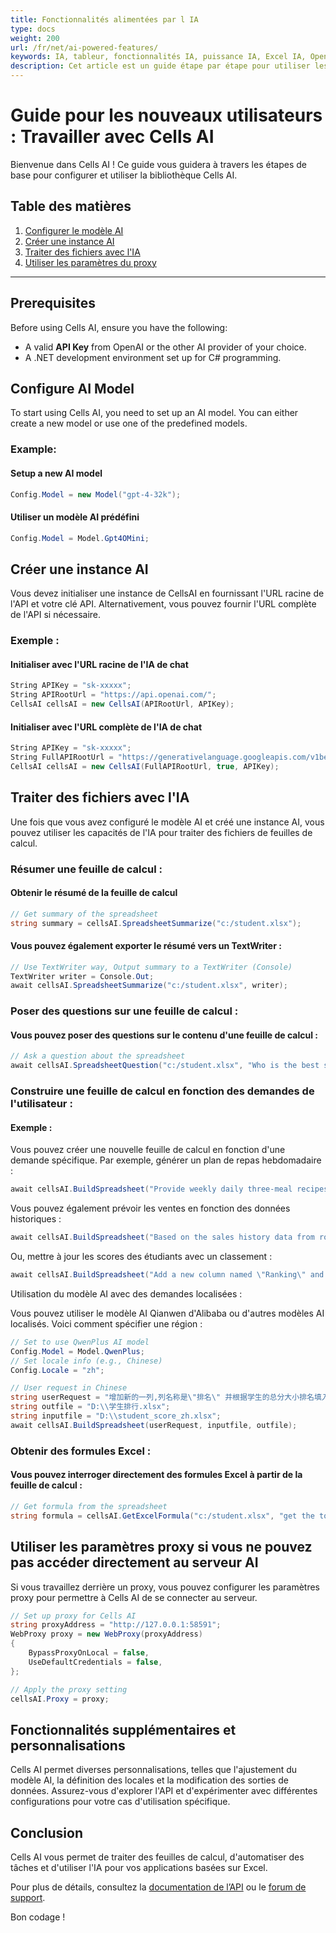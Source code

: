```yaml
---
title: Fonctionnalités alimentées par l IA
type: docs
weight: 200
url: /fr/net/ai-powered-features/
keywords: IA, tableur, fonctionnalités IA, puissance IA, Excel IA, OpenAI, Cells IA.
description: Cet article est un guide étape par étape pour utiliser les fonctionnalités alimentées par l IA pour traiter les fichiers de feuille de calcul.
---
```



# Guide pour les nouveaux utilisateurs : Travailler avec Cells AI

Bienvenue dans Cells AI ! Ce guide vous guidera à travers les étapes de base pour configurer et utiliser la bibliothèque Cells AI.

## Table des matières
1. [Configurer le modèle AI](#configure-ai-model)
2. [Créer une instance AI](#create-ai-instance)
3. [Traiter des fichiers avec l'IA](#process-files-with-ai)
4. [Utiliser les paramètres du proxy](#use-proxy-settings-if-you-can-not-access-the-ai-server-directly)

---

## Prerequisites

Before using Cells AI, ensure you have the following:
- A valid **API Key** from OpenAI or the other AI provider of your choice.
- A .NET development environment set up for C# programming.

## Configure AI Model

To start using Cells AI, you need to set up an AI model. You can either create a new model or use one of the predefined models.

### Example:
#### Setup a new AI model
```csharp
Config.Model = new Model("gpt-4-32k");
```
#### Utiliser un modèle AI prédéfini
```csharp
Config.Model = Model.Gpt4OMini;
```

## Créer une instance AI

Vous devez initialiser une instance de CellsAI en fournissant l'URL racine de l'API et votre clé API. Alternativement, vous pouvez fournir l'URL complète de l'API si nécessaire.

### Exemple :
#### Initialiser avec l'URL racine de l'IA de chat
```csharp
String APIKey = "sk-xxxxx";
String APIRootUrl = "https://api.openai.com/";
CellsAI cellsAI = new CellsAI(APIRootUrl, APIKey);
```
#### Initialiser avec l'URL complète de l'IA de chat
```csharp
String APIKey = "sk-xxxxx";
String FullAPIRootUrl = "https://generativelanguage.googleapis.com/v1beta/openai/chat/completions";
CellsAI cellsAI = new CellsAI(FullAPIRootUrl, true, APIKey);
```

## Traiter des fichiers avec l'IA

Une fois que vous avez configuré le modèle AI et créé une instance AI, vous pouvez utiliser les capacités de l'IA pour traiter des fichiers de feuilles de calcul.

### Résumer une feuille de calcul :
#### Obtenir le résumé de la feuille de calcul
```csharp
// Get summary of the spreadsheet
string summary = cellsAI.SpreadsheetSummarize("c:/student.xlsx");
```

#### Vous pouvez également exporter le résumé vers un TextWriter :
```csharp
// Use TextWriter way, Output summary to a TextWriter (Console)
TextWriter writer = Console.Out;
await cellsAI.SpreadsheetSummarize("c:/student.xlsx", writer);
```
### Poser des questions sur une feuille de calcul :
#### Vous pouvez poser des questions sur le contenu d'une feuille de calcul :
```csharp
// Ask a question about the spreadsheet
await cellsAI.SpreadsheetQuestion("c:/student.xlsx", "Who is the best student?", writer);
```
### Construire une feuille de calcul en fonction des demandes de l'utilisateur :
#### Exemple :

Vous pouvez créer une nouvelle feuille de calcul en fonction d'une demande spécifique. Par exemple, générer un plan de repas hebdomadaire :
```csharp
await cellsAI.BuildSpreadsheet("Provide weekly daily three-meal recipes, including nutritional value, preparation methods, ingredients, and cost, one day per row, and add total cost at last row.", null, "c:/foodsweekly.xlsx");
```

Vous pouvez également prévoir les ventes en fonction des données historiques :

```csharp
await cellsAI.BuildSpreadsheet("Based on the sales history data from row 3 to row 10, predict the sales situation for the next year. Add it in row 11.", "c:/Sales Report Year.xlsx", "c:/Sales Report Forcast.xlsx");

```
Ou, mettre à jour les scores des étudiants avec un classement :
```csharp
await cellsAI.BuildSpreadsheet("Add a new column named \"Ranking\" and fill in the content of this column based on the students' total scores ranking", "c:\\student_score.xlsx", "c:\\student_score_with_rank.xlsx");
```
Utilisation du modèle AI avec des demandes localisées :

Vous pouvez utiliser le modèle AI Qianwen d'Alibaba ou d'autres modèles AI localisés. Voici comment spécifier une région :
```csharp
// Set to use QwenPlus AI model
Config.Model = Model.QwenPlus;
// Set locale info (e.g., Chinese)
Config.Locale = "zh";

// User request in Chinese
string userRequest = "增加新的一列,列名称是\"排名\" 并根据学生的总分大小排名填入这一列的内容";
string outfile = "D:\\学生排行.xlsx";
string inputfile = "D:\\student_score_zh.xlsx";
await cellsAI.BuildSpreadsheet(userRequest, inputfile, outfile);

```

### Obtenir des formules Excel :
#### Vous pouvez interroger directement des formules Excel à partir de la feuille de calcul :
```csharp
// Get formula from the spreadsheet
string formula = cellsAI.GetExcelFormula("c:/student.xlsx", "get the total score for Xiaomin");
```
## Utiliser les paramètres proxy si vous ne pouvez pas accéder directement au serveur AI

Si vous travaillez derrière un proxy, vous pouvez configurer les paramètres proxy pour permettre à Cells AI de se connecter au serveur.

```csharp
// Set up proxy for Cells AI
string proxyAddress = "http://127.0.0.1:58591";
WebProxy proxy = new WebProxy(proxyAddress)
{
    BypassProxyOnLocal = false,  
    UseDefaultCredentials = false,
};

// Apply the proxy setting
cellsAI.Proxy = proxy;
```

## Fonctionnalités supplémentaires et personnalisations
Cells AI permet diverses personnalisations, telles que l'ajustement du modèle AI, la définition des locales et la modification des sorties de données. Assurez-vous d'explorer l'API et d'expérimenter avec différentes configurations pour votre cas d'utilisation spécifique.

## Conclusion
Cells AI vous permet de traiter des feuilles de calcul, d'automatiser des tâches et d'utiliser l'IA pour vos applications basées sur Excel.  

Pour plus de détails, consultez la [documentation de l’API](https://reference.aspose.com/cells/net/aspose.cells.ai/) ou le [forum de support](https://forum.aspose.com/c/cells/9).

Bon codage !

